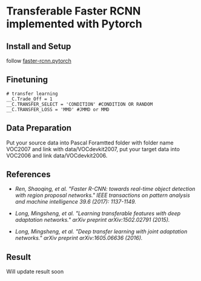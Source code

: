 # Transferable Faster RCNN implemented with Pytorch

## Install and Setup

follow [faster-rcnn.pytorch](https://github.com/jwyang/faster-rcnn.pytorch)

## Finetuning
```
# transfer learning
__C.Trade_Off = 1
__C.TRANSFER_SELECT = 'CONDITION' #CONDITION OR RANDOM
__C.TRANSFER_LOSS = 'MMD' #JMMD or MMD
```
## Data Preparation

Put your source data into Pascal Foramtted folder with folder name VOC2007 and link with data/VOCdevkit2007, put your target data into VOC2006 and link data/VOCdevkit2006.

## References
* *Ren, Shaoqing, et al. "Faster R-CNN: towards real-time object detection with region proposal networks." IEEE transactions on pattern analysis and machine intelligence 39.6 (2017): 1137-1149.*

* *Long, Mingsheng, et al. "Learning transferable features with deep adaptation networks." arXiv preprint arXiv:1502.02791 (2015).*

* *Long, Mingsheng, et al. "Deep transfer learning with joint adaptation networks." arXiv preprint arXiv:1605.06636 (2016).*


## Result
Will update result soon
